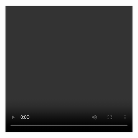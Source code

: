 <video width="400" height="400" controls><source src="https://github.com/Algorithm-Arena/weekly-challenge-24-stairs-animations/assets/73001497/2d9489e9-77e3-4740-a9f0-3a22c71a82bf"
></video>
